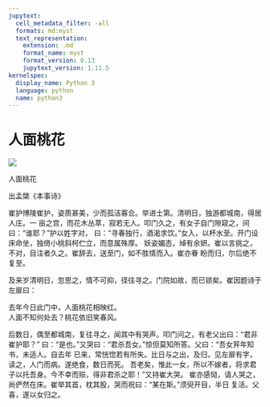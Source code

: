 ```yaml
---
jupytext:
  cell_metadata_filter: -all
  formats: md:myst
  text_representation:
    extension: .md
    format_name: myst
    format_version: 0.13
    jupytext_version: 1.11.5
kernelspec:
  display_name: Python 3
  language: python
  name: python3
---
```

# 人面桃花

![](image/cover.jpg)

人面桃花

出孟棨《本事诗》

崔护博陵崔护，姿质甚美，少而孤洁寡合。举进士第。清明日，独游都城南，得居人庄。一
亩之宫，而花木丛萃，寂若无人。叩门久之，有女子自门隙窥之，间曰：“谁耶？”护以姓字对，
曰：“寻春独行，酒渴求饮。”女入，以杯水至。开门设床命坐，独倚小桃斜柯伫立，而意属殊厚。
妖姿媚态，绰有余妍。崔以言挑之，不对，目注者久之。崔辞去，送至门，如不胜情而入。崔亦眷
盼而归，尔后绝不复至。

及来岁清明日，忽思之，情不可抑，径往寻之。门院如故，而已锁矣。崔因题诗于左扉曰：

去年今日此门中，人面桃花相映红。\
人面不知何处去？桃花依旧笑春风。

后数日，偶至都城南，复往寻之，闻其中有哭声。叩门问之，有老父出曰：“君非崔护耶？”
曰：“是也。”又哭曰：“君杀吾女。”惊但莫知所答。父曰：“吾女笄年知书，未适人。自去年
已来，常恍惚若有所失。比日与之出，及归，见左扉有字，读之，人门而病。遂绝食，数日而死。
吾老矣，惟此一女，所以不嫁者，将求君子以托吾身。今不幸而殒，得非君杀之耶！”又持崔大哭。
崔亦感恸，请人哭之，尚俨然在床。崔举其首，枕其股，哭而祝曰：“某在斯。”须臾开目，半日
复活。父喜，遂以女归之。

